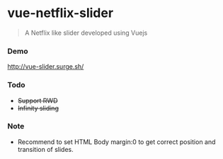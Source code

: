 # vue-netflix-slider

> A Netflix like slider developed using Vuejs

### Demo

http://vue-slider.surge.sh/

### Todo
- ~~Support RWD~~
- ~~Infinity sliding~~

### Note
- Recommend to set HTML Body margin:0 to get correct position and transition of slides.

